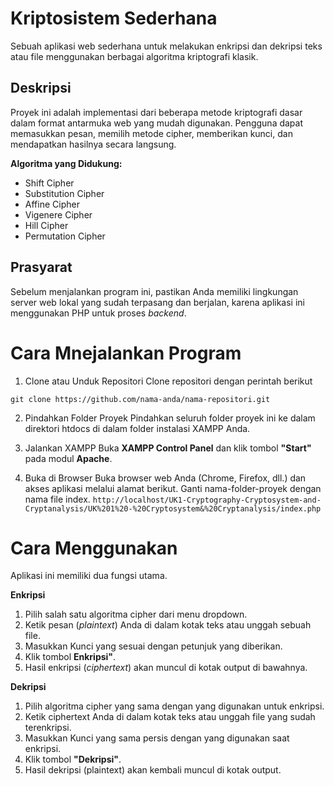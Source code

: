 # Kriptosistem Sederhana

Sebuah aplikasi web sederhana untuk melakukan enkripsi dan dekripsi teks atau file menggunakan berbagai algoritma kriptografi klasik.

## Deskripsi

Proyek ini adalah implementasi dari beberapa metode kriptografi dasar dalam format antarmuka web yang mudah digunakan. Pengguna dapat memasukkan pesan, memilih metode cipher, memberikan kunci, dan mendapatkan hasilnya secara langsung.

**Algoritma yang Didukung:**
- Shift Cipher
- Substitution Cipher
- Affine Cipher
- Vigenere Cipher
- Hill Cipher
- Permutation Cipher

## Prasyarat

Sebelum menjalankan program ini, pastikan Anda memiliki lingkungan server web lokal yang sudah terpasang dan berjalan, karena aplikasi ini menggunakan PHP untuk proses *backend*.

# Cara Mnejalankan Program

1. Clone atau Unduk Repositori
Clone repositori dengan perintah berikut

` git clone https://github.com/nama-anda/nama-repositori.git `

2. Pindahkan Folder Proyek 
Pindahkan seluruh folder proyek ini ke dalam direktori htdocs di dalam folder instalasi XAMPP Anda.

3. Jalankan XAMPP
Buka **XAMPP Control Panel** dan klik tombol **"Start"** pada modul **Apache**.

4. Buka di Browser
Buka browser web Anda (Chrome, Firefox, dll.) dan akses aplikasi melalui alamat berikut. Ganti nama-folder-proyek dengan nama file index.
` http://localhost/UK1-Cryptography-Cryptosystem-and-Cryptanalysis/UK%201%20-%20Cryptosystem&%20Cryptanalysis/index.php `

# Cara Menggunakan

Aplikasi ini memiliki dua fungsi utama.

**Enkripsi**
1. Pilih salah satu algoritma cipher dari menu dropdown.
2. Ketik pesan (*plaintext*) Anda di dalam kotak teks atau unggah sebuah file.
3. Masukkan Kunci yang sesuai dengan petunjuk yang diberikan.
4. Klik tombol **Enkripsi"**.
5. Hasil enkripsi (*ciphertext*) akan muncul di kotak output di bawahnya.

**Dekripsi**
1. Pilih algoritma cipher yang sama dengan yang digunakan untuk enkripsi.
2. Ketik ciphertext Anda di dalam kotak teks atau unggah file yang sudah terenkripsi.
3. Masukkan Kunci yang sama persis dengan yang digunakan saat enkripsi.
4. Klik tombol **"Dekripsi"**.
5. Hasil dekripsi (plaintext) akan kembali muncul di kotak output.
